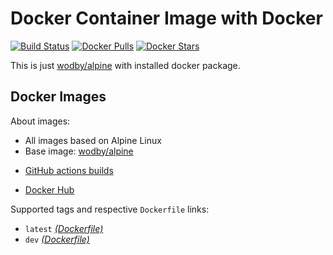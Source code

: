 # Docker Container Image with Docker

[![Build Status](https://github.com/wodby/docker/workflows/Build%20docker%20image/badge.svg)](https://github.com/wodby/docker/actions)
[![Docker Pulls](https://img.shields.io/docker/pulls/wodby/docker.svg)](https://hub.docker.com/r/wodby/docker)
[![Docker Stars](https://img.shields.io/docker/stars/wodby/docker.svg)](https://hub.docker.com/r/wodby/docker)

This is just [wodby/alpine](https://github.com/wodby/alpine) with installed docker package.

## Docker Images

About images:

* All images based on Alpine Linux
* Base image: [wodby/alpine](https://github.com/wodby/alpine)
- [GitHub actions builds](https://github.com/wodby/docker/actions)
* [Docker Hub](https://hub.docker.com/r/wodby/docker) 

[_(Dockerfile)_]: https://github.com/wodby/docker/tree/master/Dockerfile

Supported tags and respective `Dockerfile` links:

* `latest` [_(Dockerfile)_]
* `dev` [_(Dockerfile)_]
